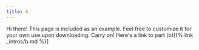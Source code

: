 ```yaml
---
title: A
---
```


<p class="message">
  Hi there! This page is included as an example. Feel free to customize it for your own use upon downloading. Carry on!
  Here's a link to part (b)[{% link _intros/b.md %}]
</p>
